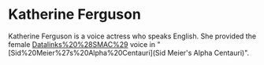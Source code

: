 # Katherine Ferguson

Katherine Ferguson is a voice actress who speaks English. She provided the female [Datalinks%20%28SMAC%29](Datalinks) voice in "[Sid%20Meier%27s%20Alpha%20Centauri](Sid Meier's Alpha Centauri)".